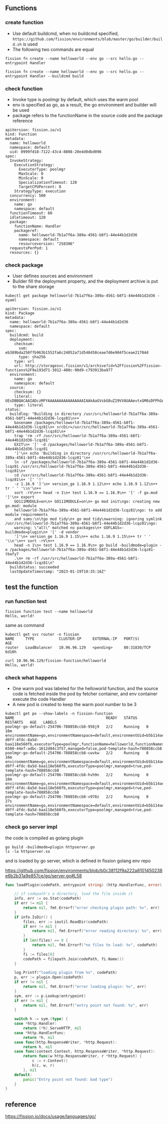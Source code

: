 ## Functions
### create function
- Use default buildcmd, when no buildcmd specified,  `https://github.com/fission/environments/blob/master/go/builder/build.sh` is used
- The following two commands are equal
```
fission fn create --name helloworld --env go --src hello.go --entrypoint Handler
```
```
fission fn create --name helloworld --env go --src hello.go --entrypoint Handler --buildcmd build
```
### check function
- Invoke type is poolmgr by default, which uses the warm pool
- env is specified as go, as a result, the go environment and builder will be used
- package refers to the functionName in the source code and the package reference
```
apiVersion: fission.io/v1
kind: Function
metadata:
  name: helloworld
  namespace: default
  uid: 0999fd18-7122-43c4-8808-20e4d0dbd096
spec:
  InvokeStrategy:
    ExecutionStrategy:
      ExecutorType: poolmgr
      MaxScale: 0
      MinScale: 0
      SpecializationTimeout: 120
      TargetCPUPercent: 0
    StrategyType: execution
  concurrency: 500
  environment:
    name: go
    namespace: default
  functionTimeout: 60
  idletimeout: 120
  package:
    functionName: Handler
    packageref:
      name: helloworld-7b1a7f6a-389a-4561-b8f1-44e44b1d2d36
      namespace: default
      resourceversion: "258306"
  requestsPerPod: 1
  resources: {}
```
### check package
- User defines sources and environment
- Builder fill the deployment property, and the deployment archive is put to the share storage
```
kubectl get package helloworld-7b1a7f6a-389a-4561-b8f1-44e44b1d2d36 -oyaml
```
```
apiVersion: fission.io/v1
kind: Package
metadata:
  name: helloworld-7b1a7f6a-389a-4561-b8f1-44e44b1d2d36
  namespace: default
spec:
  buildcmd: build
  deployment:
    checksum:
      sum: eb389bda250ffb963b1552fa6c24052a71d548450ceae7d6e904f5ceae21704d
      type: sha256
    type: url
    url: http://storagesvc.fission/v1/archive?id=%2Ffission%2Ffission-functions%2F9a193d71-3012-400c-90d9-c793913ba977
  environment:
    name: go
    namespace: default
  source:
    checksum: {}
    literal: UEsDBBQACAAIADczMFYAAAAAAAAAAAAAAAAIAAkAaGVsbG8uZ29VVAUAAevtxGM0zDFPhGAMh/GZfoq/TGAux27ifrOLgzogV6AR2te2hBDjdzcab32S31P64aOfGGsvSiRrMU80VNXK2c2ZpaaWqOtw6fW6sEMCOTNY0w8UE02M5shZAqNEiCnGTYcUUxo3HW6y2fH7Oz9xFNPgZ5dkP8Fx/98/N45s8UXVGhMeHlFfeFnshN18ud69ak3Vfv5zzcvb+5HcrDG1LX3TzwBQSwcI78wvz58AAADHAAAAUEsBAhQDFAAIAAgANzMwVu/ML8+fAAAAxwAAAAgACQAAAAAAAAAAAKSBAAAAAGhlbGxvLmdvVVQFAAHr7cRjUEsFBgAAAAABAAEAPwAAAN4AAAAAAA==
    type: literal
status:
  buildlog: "Building in directory /usr/src/helloworld-7b1a7f6a-389a-4561-b8f1-44e44b1d2d36-lcqz81\n++
    basename /packages/helloworld-7b1a7f6a-389a-4561-b8f1-44e44b1d2d36-lcqz81\n+ srcDir=/usr/src/helloworld-7b1a7f6a-389a-4561-b8f1-44e44b1d2d36-lcqz81\n+
    trap 'rm -rf /usr/src/helloworld-7b1a7f6a-389a-4561-b8f1-44e44b1d2d36-lcqz81'
    EXIT\n+ '[' -d /packages/helloworld-7b1a7f6a-389a-4561-b8f1-44e44b1d2d36-lcqz81
    ']'\n+ echo 'Building in directory /usr/src/helloworld-7b1a7f6a-389a-4561-b8f1-44e44b1d2d36-lcqz81'\n+
    ln -sf /packages/helloworld-7b1a7f6a-389a-4561-b8f1-44e44b1d2d36-lcqz81 /usr/src/helloworld-7b1a7f6a-389a-4561-b8f1-44e44b1d2d36-lcqz81\n+
    cd /usr/src/helloworld-7b1a7f6a-389a-4561-b8f1-44e44b1d2d36-lcqz81\n+ '[' '!'
    -z 1.16.9 ']'\n+ version_ge 1.16.9 1.12\n++ echo 1.16.9 1.12\n++ tr ' ' '\\n'\n++
    sort -rV\n++ head -n 1\n+ test 1.16.9 == 1.16.9\n+ '[' -f go.mod ']'\n+ export
    GO111MODULE=on\n+ GO111MODULE=on\n+ go mod init\ngo: creating new go.mod: module
    helloworld-7b1a7f6a-389a-4561-b8f1-44e44b1d2d36-lcqz81\ngo: to add module requirements
    and sums:\n\tgo mod tidy\n+ go mod tidy\nwarning: ignoring symlink /usr/src/helloworld-7b1a7f6a-389a-4561-b8f1-44e44b1d2d36-lcqz81\ngo:
    warning: \"all\" matched no packages\n+ GOFLAGS=-buildmode=plugin\n+ '[' -d vendor
    ']'\n+ version_ge 1.16.9 1.15\n++ echo 1.16.9 1.15\n++ tr ' ' '\\n'\n++ sort -rV\n++
    head -n 1\n+ test 1.16.9 == 1.16.9\n+ go build -buildmode=plugin -o /packages/helloworld-7b1a7f6a-389a-4561-b8f1-44e44b1d2d36-lcqz81-tbafy7
    .\n+ rm -rf /usr/src/helloworld-7b1a7f6a-389a-4561-b8f1-44e44b1d2d36-lcqz81\n"
  buildstatus: succeeded
  lastUpdateTimestamp: "2023-01-19T10:35:16Z"
```
## test the function
### run function test
```
fission function test --name helloworld
Hello, world!
```
same as command
```
kubectl get svc router -n fission
NAME     TYPE           CLUSTER-IP     EXTERNAL-IP   PORT(S)        AGE
router   LoadBalancer   10.96.96.129   <pending>     80:31830/TCP   6d10h

curl 10.96.96.129/fission-function/helloworld
Hello, world!
```

### check what happens
- One warm pod was labeled for the helloworld function, and the source code is fetched inside the pod by fetcher container, and env container execute the code Handler 
- A new pod is created to keep the warm pool number to be 3 
```
kubectl get po --show-labels -n fission-function
NAME                                         READY   STATUS    RESTARTS   AGE   LABELS
poolmgr-go-default-254706-788858ccb8-956j9   2/2     Running   0          16m   environmentName=go,environmentNamespace=default,environmentUid=b5b114ae-d0ff-4fdc-8a5d-baa118e560fb,executorType=poolmgr,functionName=helloworld,functionNamespace=default,functionUid=fcdc0928-6580-44ef-adbc-1612d84c3f57,managed=false,pod-template-hash=788858ccb8
poolmgr-go-default-254706-788858ccb8-cwvkw   2/2     Running   0          16m   environmentName=go,environmentNamespace=default,environmentUid=b5b114ae-d0ff-4fdc-8a5d-baa118e560fb,executorType=poolmgr,managed=true,pod-template-hash=788858ccb8
poolmgr-go-default-254706-788858ccb8-hvh9n   2/2     Running   0          16m   environmentName=go,environmentNamespace=default,environmentUid=b5b114ae-d0ff-4fdc-8a5d-baa118e560fb,executorType=poolmgr,managed=true,pod-template-hash=788858ccb8
poolmgr-go-default-254706-788858ccb8-v978z   2/2     Running   0          27s   environmentName=go,environmentNamespace=default,environmentUid=b5b114ae-d0ff-4fdc-8a5d-baa118e560fb,executorType=poolmgr,managed=true,pod-template-hash=788858ccb8
```
### check go server impl
the code is compiled as golang plugin

```
go build -buildmode=plugin httpserver.go
ls -la httpserver.so
```
and is loaded by go server, which is defined in fission golang env repo

https://github.com/fission/environments/blob/b0c38112f9a222a8101450238e6b2b31a9e857ce/go/server.go#L58


```go
func loadPlugin(codePath, entrypoint string) (http.HandlerFunc, error) {

	// if codepath's a directory, load the file inside it
	info, err := os.Stat(codePath)
	if err != nil {
		return nil, fmt.Errorf("error checking plugin path: %v", err)
	}
	if info.IsDir() {
		files, err := ioutil.ReadDir(codePath)
		if err != nil {
			return nil, fmt.Errorf("error reading directory: %v", err)
		}
		if len(files) == 0 {
			return nil, fmt.Errorf("no files to load: %v", codePath)
		}
		fi := files[0]
		codePath = filepath.Join(codePath, fi.Name())
	}

	log.Printf("loading plugin from %v", codePath)
	p, err := plugin.Open(codePath)
	if err != nil {
		return nil, fmt.Errorf("error loading plugin: %v", err)
	}
	sym, err := p.Lookup(entrypoint)
	if err != nil {
		return nil, fmt.Errorf("entry point not found: %v", err)
	}

	switch h := sym.(type) {
	case *http.Handler:
		return (*h).ServeHTTP, nil
	case *http.HandlerFunc:
		return *h, nil
	case func(http.ResponseWriter, *http.Request):
		return h, nil
	case func(context.Context, http.ResponseWriter, *http.Request):
		return func(w http.ResponseWriter, r *http.Request) {
			c := r.Context()
			h(c, w, r)
		}, nil
	default:
		panic("Entry point not found: bad type")
	}
}
```

## reference

https://fission.io/docs/usage/languages/go/